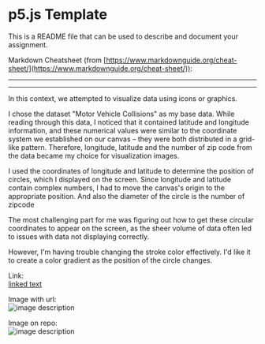# p5.js Template

This is a README file that can be used to describe and document your assignment.

Markdown Cheatsheet (from [https://www.markdownguide.org/cheat-sheet/](https://www.markdownguide.org/cheat-sheet/)):

---
---

In this context, we attempted to visualize data using icons or graphics.

I chose the dataset "Motor Vehicle Collisions" as my base data. While reading through this data, I noticed that it contained latitude and longitude information, and these numerical values were similar to the coordinate system we established on our canvas – they were both distributed in a grid-like pattern. Therefore, longitude, latitude and the number of zip code from the data became my choice for visualization images.

I used the coordinates of longitude and latitude to determine the position of circles, which I displayed on the screen. Since longitude and latitude contain complex numbers, I had to move the canvas's origin to the appropriate position. And also the diameter of the circle is the number of zipcode

The most challenging part for me was figuring out how to get these circular coordinates to appear on the screen, as the sheer volume of data often led to issues with data not displaying correctly.

However, I'm having trouble changing the stroke color effectively. I'd like it to create a color gradient as the position of the circle changes.


Link:  
[linked text](https://www.example.com)


Image with url:  
![image description](https://dm-gy-6063-2023f-d.github.io/assets/homework/02/clark-espaco-modulado-00.jpg)


Image on repo:  
![image description](./file-name.jpg)

